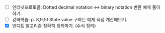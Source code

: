 - [ ] 인터넷프로토콜: Dotted decimal notation <-> binary notation 변환 예제 풀이하기.
- [ ] 강화학습: p. 8,9,10 State value 구하는 예제 직접 계산해보기.
- [x] 밴디트 알고리즘 정확히 정리하기. (수식 정리)